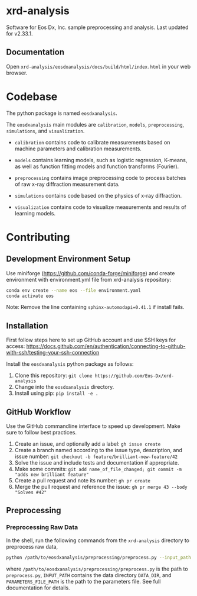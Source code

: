# xrd-analysis
Software for Eos Dx, Inc. sample preprocessing and analysis. Last updated for v2.33.1.

## Documentation

Open ``xrd-analysis/eosdxanalysis/docs/build/html/index.html`` in your web browser.

# Codebase
The python package is named ``eosdxanalysis``.

The ``eosdxanalysis`` main modules are ``calibration``, ``models``, ``preprocessing``, ``simulations``, and ``visualization``.

* ``calibration`` contains code to calibrate measurements based on machine parameters and calibration measurements.

* ``models`` contains learning models, such as logistic regression, K-means, as well as function fitting models and function transforms (Fourier).

* ``preprocessing`` contains image preprocessing code to process batches of raw x-ray diffraction measurement data.

* ``simulations`` contains code based on the physics of x-ray diffraction.

* ``visualization`` contains code to visualize measurements and results of learning models.

# Contributing

## Development Environment Setup
Use miniforge (https://github.com/conda-forge/miniforge) and create environment with environment.yml file from xrd-analysis repository:

```bash
conda env create --name eos --file environment.yaml
conda activate eos
```

Note: Remove the line containing ``sphinx-automodapi=0.41.1`` if install fails.

## Installation

First follow steps here to set up GitHub account and use SSH keys for access: https://docs.github.com/en/authentication/connecting-to-github-with-ssh/testing-your-ssh-connection

Install the ``eosdxanalysis`` python package as follows:
1. Clone this repository: ``git clone https://github.com/Eos-Dx/xrd-analysis``
2. Change into the ``eosdxanalysis`` directory.
3. Install using pip: ``pip install -e .``

## GitHub Workflow
Use the GitHub commandline interface to speed up development. Make sure to follow best practices.
1. Create an issue, and optionally add a label: ``gh issue create``
2. Create a branch named according to the issue type, description, and issue number:
``git checkout -b feature/brilliant-new-feature/42``
3. Solve the issue and include tests and documentation if appropriate.
4. Make some commits: ``git add name_of_file_changed; git commit -m "adds new brilliant feature"``
5. Create a pull request and note its number: ``gh pr create``
6. Merge the pull request and reference the issue: ``gh pr merge 43 --body "Solves #42"``

## Preprocessing

### Preprocessing Raw Data
In the shell, run the following commands from the ``xrd-analysis`` directory to preprocess raw data,
```bash
python /path/to/eosdxanalysis/preprocessing/preprocess.py --input_path "INPUT_PATH" --data_dir "DATA_DIR" --params_file "PARAMETERS_FILE_PATH"
```
where ``/path/to/eosdxanalysis/preprocessing/preprocess.py`` is the path to ``preprocess.py``, ``INPUT_PATH`` contains the data directory ``DATA_DIR``, and ``PARAMETERS_FILE_PATH`` is the path to the parameters file. See full documentation for details.
